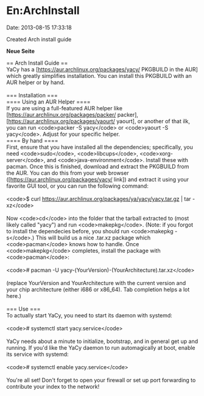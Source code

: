 En:ArchInstall
==============

Date: 2013-08-15 17:33:18

Created Arch install guide

**Neue Seite**

<div>

== Arch Install Guide ==\
YaCy has a \[https://aur.archlinux.org/packages/yacy/ PKGBUILD in the
AUR\] which greatly simplifies installation. You can install this
PKGBUILD with an AUR helper or by hand.\
\
=== Installation ===\
==== Using an AUR Helper ====\
If you are using a full-featured AUR helper like
\[https://aur.archlinux.org/packages/packer/ packer\],
\[https://aur.archlinux.org/packages/yaourt/ yaourt\], or another of
that ilk, you can run \<code\>packer -S yacy\</code\> or \<code\>yaourt
-S yacy\</code\>. Adjust for your specific helper.\
==== By hand ====\
First, ensure that you have installed all the dependencies;
specifically, you need \<code\>sudo\</code\>, \<code\>libcups\</code\>,
\<code\>xorg-server\</code\>, and \<code\>java-environment\</code\>.
Install these with pacman. Once this is finished, download and extract
the PKGBUILD from the AUR. You can do this from your web browser
(\[https://aur.archlinux.org/packages/yacy/ link\]) and extract it using
your favorite GUI tool, or you can run the following command:\
\
\<code\>\$ curl https://aur.archlinux.org/packages/ya/yacy/yacy.tar.gz
\| tar -xz\</code\>\
\
Now \<code\>cd\</code\> into the folder that the tarball extracted to
(most likely called \"yacy\") and run \<code\>makepkg\</code\>. (Note:
if you forgot to install the dependecies before, you should run
\<code\>makepkg -s\</code\>.) This will build us a nice .tar.xz package
which \<code\>pacman\</code\> knows how to handle. Once
\<code\>makepkg\</code\> completes, install the package with
\<code\>pacman\</code\>:\
\
\<code\>\# pacman -U
yacy-(YourVersion)-(YourArchitecture).tar.xz\</code\>\
\
(replace YourVersion and YourArchitecture with the current version and
your chip architecture (either i686 or x86\_64). Tab completion helps a
lot here.)\
\
=== Use ===\
To actually start YaCy, you need to start its daemon with systemd:\
\
\<code\>\# systemctl start yacy.service\</code\>\
\
YaCy needs about a minute to initialize, bootstrap, and in general get
up and running. If you\'d like the YaCy daemon to run automagically at
boot, enable its service with systemd:\
\
\<code\>\# systemctl enable yacy.service\</code\>\
\
You\'re all set! Don\'t forget to open your firewall or set up port
forwarding to contribute your index to the network!

</div>
